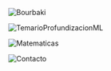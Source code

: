 ![Bourbaki](https://github.com/contepablod/ML_Bourbaki/assets/80008587/a4e9143f-500c-444c-aa3e-8938d22508d5)

![TemarioProfundizacionML](https://github.com/contepablod/ML_Bourbaki/assets/80008587/857d257a-516a-48a7-84a0-6d252e13fdcc)

![Matematicas](https://github.com/contepablod/ML_Bourbaki/assets/80008587/791b6aa9-5273-4298-9345-73b1ecda44b1)

![Contacto](https://github.com/contepablod/ML_Bourbaki/assets/80008587/495f1147-908d-48cb-97b3-bc3cc1a0059e)

